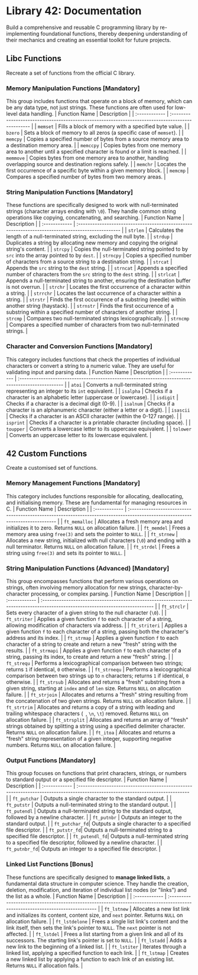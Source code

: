 # Library 42: Documentation
Build a comprehensive and reusable C programming library by re-implementing foundational functions, thereby deepening understanding of their mechanics and creating an essential toolkit for future projects.

## Libc Functions
Recreate a set of functions from the official C library.

### Memory Manipulation Functions [Mandatory]
This group includes functions that operate on a block of memory, which can be any data type, not just strings. These functions are often used for low-level data handling.
| Function Name | Description |
| :------------ | :------------------------------------------------------------------------------------------------ |
| `memset` | Fills a block of memory with a specified byte value. |
| `bzero` | Sets a block of memory to all zeros (a specific case of `memset`). |
| `memcpy` | Copies a specified number of bytes from a source memory area to a destination memory area. |
| `memccpy` | Copies bytes from one memory area to another until a specified character is found or a limit is reached. |
| `memmove` | Copies bytes from one memory area to another, handling overlapping source and destination regions safely. |
| `memchr` | Locates the first occurrence of a specific byte within a given memory block. |
| `memcmp` | Compares a specified number of bytes from two memory areas. |

### String Manipulation Functions [Mandatory]
These functions are specifically designed to work with null-terminated strings (character arrays ending with `\0`). They handle common string operations like copying, concatenating, and searching.
| Function Name | Description |
| :------------ | :------------------------------------------------------------------------------------------------ |
| `strlen` | Calculates the length of a null-terminated string, excluding the null byte. |
| `strdup` | Duplicates a string by allocating new memory and copying the original string's content. |
| `strcpy` | Copies the null-terminated string pointed to by `src` into the array pointed to by `dest`. |
| `strncpy` | Copies a specified number of characters from a source string to a destination string. |
| `strcat` | Appends the `src` string to the `dest` string. |
| `strncat` | Appends a specified number of characters from the `src` string to the `dest` string. |
| `strlcat` | Appends a null-terminated string to another, ensuring the destination buffer is not overrun. |
| `strchr` | Locates the first occurrence of a character within a string. |
| `strrchr` | Locates the last occurrence of a character within a string. |
| `strstr` | Finds the first occurrence of a substring (needle) within another string (haystack). |
| `strnstr` | Finds the first occurrence of a substring within a specified number of characters of another string. |
| `strcmp` | Compares two null-terminated strings lexicographically. |
| `strncmp` | Compares a specified number of characters from two null-terminated strings. |

### Character and Conversion Functions [Mandatory]
This category includes functions that check the properties of individual characters or convert a string to a numeric value. They are useful for validating input and parsing data.
| Function Name | Description |
| :------------ | :------------------------------------------------------------------------------------------------ |
| `atoi` | Converts a null-terminated string representing an integer to its `int` equivalent. |
| `isalpha` | Checks if a character is an alphabetic letter (uppercase or lowercase). |
| `isdigit` | Checks if a character is a decimal digit (0-9). |
| `isalnum` | Checks if a character is an alphanumeric character (either a letter or a digit). |
| `isascii` | Checks if a character is an ASCII character (within the 0-127 range). |
| `isprint` | Checks if a character is a printable character (including space). |
| `toupper` | Converts a lowercase letter to its uppercase equivalent. |
| `tolower` | Converts an uppercase letter to its lowercase equivalent. |

## 42 Custom Functions
Create a customised set of functions.

### Memory Management Functions [Mandatory]
This category includes functions responsible for allocating, deallocating, and initialising memory. These are fundamental for managing resources in C.
| Function Name | Description |
| :------------ | :----------------------------------------------------------------------------------------------------------------------------- |
| `ft_memalloc` | Allocates a fresh memory area and initializes it to zero. Returns `NULL` on allocation failure. |
| `ft_memdel` | Frees a memory area using `free(3)` and sets the pointer to `NULL`. |
| `ft_strnew` | Allocates a new string, initialized with null characters (`\0`) and ending with a null terminator. Returns `NULL` on allocation failure. |
| `ft_strdel` | Frees a string using `free(3)` and sets its pointer to `NULL`. |

### String Manipulation Functions (Advanced) [Mandatory]
This group encompasses functions that perform various operations on strings, often involving memory allocation for new strings, character-by-character processing, or complex parsing.
| Function Name | Description |
| :------------ | :----------------------------------------------------------------------------------------------------------------------------- |
| `ft_strclr` | Sets every character of a given string to the null character (`\0`). |
| `ft_striter` | Applies a given function `f` to each character of a string, allowing modification of characters via address. |
| `ft_striteri` | Applies a given function `f` to each character of a string, passing both the character's address and its index. |
| `ft_strmap` | Applies a given function `f` to each character of a string to create and return a new "fresh" string with the results. |
| `ft_strmapi` | Applies a given function `f` to each character of a string, passing its index, to create and return a new "fresh" string. |
| `ft_strequ` | Performs a lexicographical comparison between two strings; returns `1` if identical, `0` otherwise. |
| `ft_strnequ` | Performs a lexicographical comparison between two strings up to `n` characters; returns `1` if identical, `0` otherwise. |
| `ft_strsub` | Allocates and returns a "fresh" substring from a given string, starting at `index` and of `len` size. Returns `NULL` on allocation failure. |
| `ft_strjoin` | Allocates and returns a "fresh" string resulting from the concatenation of two given strings. Returns `NULL` on allocation failure. |
| `ft_strtrim` | Allocates and returns a copy of a string with leading and trailing whitespace characters (` `, `\n`, `\t`) removed. Returns `NULL` on allocation failure. |
| `ft_strsplit` | Allocates and returns an array of "fresh" strings obtained by splitting a string using a specified delimiter character. Returns `NULL` on allocation failure. |
| `ft_itoa` | Allocates and returns a "fresh" string representation of a given integer, supporting negative numbers. Returns `NULL` on allocation failure. |

### Output Functions [Mandatory]
This group focuses on functions that print characters, strings, or numbers to standard output or a specified file descriptor.
| Function Name | Description |
| :------------ | :----------------------------------------------------------------------------------------------------------------------------- |
| `ft_putchar` | Outputs a single character to the standard output. |
| `ft_putstr` | Outputs a null-terminated string to the standard output. |
| `ft_putendl` | Outputs a null-terminated string to the standard output, followed by a newline character. |
| `ft_putnbr` | Outputs an integer to the standard output. |
| `ft_putchar_fd`| Outputs a single character to a specified file descriptor. |
| `ft_putstr_fd`| Outputs a null-terminated string to a specified file descriptor. |
| `ft_putendl_fd`| Outputs a null-terminated string to a specified file descriptor, followed by a newline character. |
| `ft_putnbr_fd`| Outputs an integer to a specified file descriptor. |

### Linked List Functions [Bonus]
These functions are specifically designed to **manage linked lists**, a fundamental data structure in computer science. They handle the creation, deletion, modification, and iteration of individual list nodes (or "links") and the list as a whole.
| Function Name | Description |
| :------------ | :----------------------------------------------------------------------------------------------------------------------------- |
| `ft_lstnew` | Allocates a new list link and initializes its content, content size, and `next` pointer. Returns `NULL` on allocation failure. |
| `ft_lstdelone` | Frees a single list link's content and the link itself, then sets the link's pointer to `NULL`. The `next` pointer is not affected. |
| `ft_lstdel` | Frees a list starting from a given link and all of its successors. The starting link's pointer is set to `NULL`. |
| `ft_lstadd` | Adds a new link to the beginning of a linked list. |
| `ft_lstiter` | Iterates through a linked list, applying a specified function to each link. |
| `ft_lstmap` | Creates a new linked list by applying a function to each link of an existing list. Returns `NULL` if allocation fails. |
